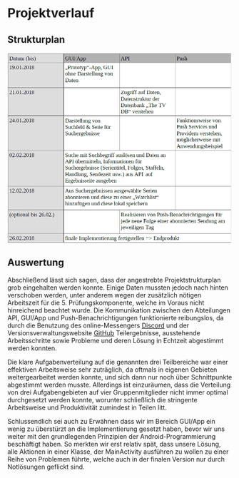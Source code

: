 # Projektverlauf

## Strukturplan
![](./images/___verlauf.png)
## Auswertung

Abschließend lässt sich sagen, dass der angestrebte Projektstrukturplan grob eingehalten werden konnte. Einige Daten mussten jedoch nach hinten verschoben werden, unter anderem wegen der zusätzlich nötigen Arbeitszeit für die 5. Prüfungskomponente, welche im Voraus nicht hinreichend beachtet wurde. Die Kommunikation zwischen den Abteilungen API, GUI/App und Push-Benachrichtigungen funktionierte reibungslos, da durch die Benutzung des online-Messengers [Discord](https://discordapp.com/) und der Versionsverwaltungswebsite [GitHub](http://github.com) Teilergebnisse, ausstehende Arbeitsschritte sowie Probleme und deren Lösung in Echtzeit abgestimmt werden konnten. 

Die klare Aufgabenverteilung auf die genannten drei Teilbereiche war einer effektiven Arbeitsweise sehr zuträglich, da oftmals in eigenen Gebieten weitergearbeitet werden konnte, und sich dann nur noch über Schnittpunkte abgestimmt werden musste. Allerdings ist einzuräumen, dass die Verteilung von drei Aufgabengebieten auf vier Gruppenmitglieder nicht immer optimal durchgesetzt werden konnte, worunter schließlich die stringente Arbeitsweise und Produktivität zumindest in Teilen litt.

Schlussendlich sei auch zu Erwähnen dass wir im Bereich GUI/App ein wenig zu überstürzt an die Implementierung gesetzt haben, bevor wir uns weiter mit den grundlegenden Prinzipien der Android-Programmierung beschäftigt haben. So merkten wir erst relativ spät, dass unsere Lösung, alle Aktionen in einer Klasse, der MainActivity ausführen zu wollen zu einer Reihe von Problemen führte, welche auch in der finalen Version nur durch Notlösungen geflickt sind.
